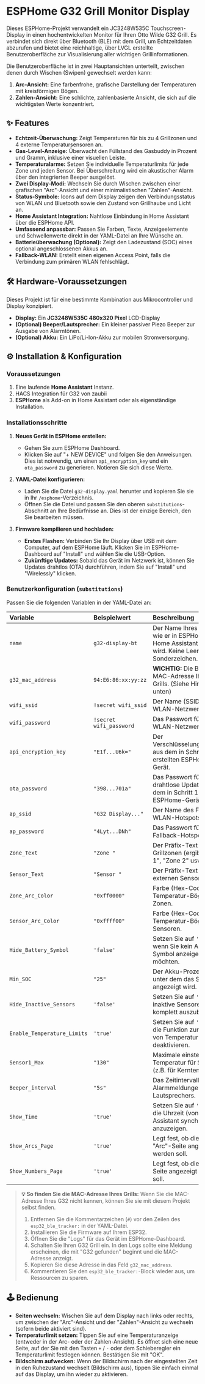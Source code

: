 # ESPHome G32 Grill Monitor Display

Dieses ESPHome-Projekt verwandelt ein JC3248W535C Touchscreen-Display in einen hochentwickelten Monitor für Ihren Otto Wilde G32 Grill. Es verbindet sich direkt über Bluetooth (BLE) mit dem Grill, um Echtzeitdaten abzurufen und bietet eine reichhaltige, über LVGL erstellte Benutzeroberfläche zur Visualisierung aller wichtigen Grillinformationen.

Die Benutzeroberfläche ist in zwei Hauptansichten unterteilt, zwischen denen durch Wischen (Swipen) gewechselt werden kann:
1.  **Arc-Ansicht:** Eine farbenfrohe, grafische Darstellung der Temperaturen mit kreisförmigen Bögen.
2.  **Zahlen-Ansicht:** Eine schlichte, zahlenbasierte Ansicht, die sich auf die wichtigsten Werte konzentriert.


## ✨ Features

* **Echtzeit-Überwachung:** Zeigt Temperaturen für bis zu 4 Grillzonen und 4 externe Temperatursensoren an.
* **Gas-Level-Anzeige:** Überwacht den Füllstand des Gasbuddy in Prozent und Gramm, inklusive einer visuellen Leiste.
* **Temperaturalarme:** Setzen Sie individuelle Temperaturlimits für jede Zone und jeden Sensor. Bei Überschreitung wird ein akustischer Alarm über den integrierten Beeper ausgelöst.
* **Zwei Display-Modi:** Wechseln Sie durch Wischen zwischen einer grafischen "Arc"-Ansicht und einer minimalistischen "Zahlen"-Ansicht.
* **Status-Symbole:** Icons auf dem Display zeigen den Verbindungsstatus von WLAN und Bluetooth sowie den Zustand von Grillhaube und Licht an.
* **Home Assistant Integration:** Nahtlose Einbindung in Home Assistant über die ESPHome API.
* **Umfassend anpassbar:** Passen Sie Farben, Texte, Anzeigeelemente und Schwellenwerte direkt in der YAML-Datei an Ihre Wünsche an.
* **Batterieüberwachung (Optional):** Zeigt den Ladezustand (SOC) eines optional angeschlossenen Akkus an.
* **Fallback-WLAN:** Erstellt einen eigenen Access Point, falls die Verbindung zum primären WLAN fehlschlägt.

## 🛠️ Hardware-Voraussetzungen

Dieses Projekt ist für eine bestimmte Kombination aus Mikrocontroller und Display konzipiert.

* **Display:** Ein **JC3248W535C 480x320 Pixel** LCD-Display 
* **(Optional) Beeper/Lautsprecher:** Ein kleiner passiver Piezo Beeper zur Ausgabe von Alarmtönen.
* **(Optional) Akku:** Ein LiPo/Li-Ion-Akku zur mobilen Stromversorgung.

## ⚙️ Installation & Konfiguration

### Voraussetzungen
1. Eine laufende **Home Assistant** Instanz.
2. HACS Integration für G32 von zaubii 
3. **ESPHome** als Add-on in Home Assistant oder als eigenständige Installation.

### Installationsschritte

1.  **Neues Gerät in ESPHome erstellen:**
    * Gehen Sie zum ESPHome Dashboard.
    * Klicken Sie auf "+ NEW DEVICE" und folgen Sie den Anweisungen. Dies ist notwendig, um einen `api_encryption_key` und ein `ota_password` zu generieren. Notieren Sie sich diese Werte.

2.  **YAML-Datei konfigurieren:**
    * Laden Sie die Datei `g32-display.yaml` herunter und kopieren Sie sie in Ihr `/esphome`-Verzeichnis.
    * Öffnen Sie die Datei und passen Sie den oberen `substitutions`-Abschnitt an Ihre Bedürfnisse an. Dies ist der einzige Bereich, den Sie bearbeiten müssen.

3.  **Firmware kompilieren und hochladen:**
    * **Erstes Flashen:** Verbinden Sie Ihr Display über USB mit dem Computer, auf dem ESPHome läuft. Klicken Sie im ESPHome-Dashboard auf "Install" und wählen Sie die USB-Option.
    * **Zukünftige Updates:** Sobald das Gerät im Netzwerk ist, können Sie Updates drahtlos (OTA) durchführen, indem Sie auf "Install" und "Wirelessly" klicken.

### Benutzerkonfiguration (`substitutions`)

Passen Sie die folgenden Variablen in der YAML-Datei an:

| Variable | Beispielwert | Beschreibung |
| :--- | :--- | :--- |
| `name` | `g32-display-bt` | Der Name Ihres Geräts, wie er in ESPHome und Home Assistant angezeigt wird. Keine Leer- oder Sonderzeichen. |
| `g32_mac_address` | `94:E6:86:xx:yy:zz`| **WICHTIG:** Die Bluetooth-MAC-Adresse Ihres G32 Grills. (Siehe Hinweis unten) |
| `wifi_ssid` | `!secret wifi_ssid` | Der Name (SSID) Ihres WLAN-Netzwerks. |
| `wifi_password` | `!secret wifi_password` | Das Passwort für Ihr WLAN-Netzwerk. |
| `api_encryption_key` | `"E1f...U6k="` | Der Verschlüsselungsschlüssel aus dem in Schritt 1 erstellten ESPHome-Gerät. |
| `ota_password` | `"398...701a"` | Das Passwort für drahtlose Updates aus dem in Schritt 1 erstellten ESPHome-Gerät. |
| `ap_ssid` | `"G32 Display..."`| Der Name des Fallback-WLAN-Hotspots. |
| `ap_password` | `"4Lyt...DNh"` | Das Passwort für den Fallback-Hotspot. |
| `Zone_Text` | `"Zone "` | Der Präfix-Text für die Grillzonen (ergibt "Zone 1", "Zone 2" usw.). |
| `Sensor_Text` | `"Sensor "` | Der Präfix-Text für die externen Sensoren. |
| `Zone_Arc_Color` | `"0xff0000"` | Farbe (Hex-Code) der Temperatur-Bögen für die Zonen. |
| `Sensor_Arc_Color`| `"0xffff00"` | Farbe (Hex-Code) der Temperatur-Bögen für die Sensoren. |
| `Hide_Battery_Symbol`| `'false'` | Setzen Sie auf `'true'`, wenn Sie kein Akku-Symbol anzeigen möchten. |
| `Min_SOC` | `"25"` | Der Akku-Prozentsatz, unter dem das Symbol rot angezeigt wird. |
| `Hide_Inactive_Sensors`| `'false'` | Setzen Sie auf `'true'`, um inaktive Sensoren komplett auszublenden. |
| `Enable_Temperature_Limits`| `'true'` | Setzen Sie auf `'false'`, um die Funktion zum Setzen von Temperaturlimits zu deaktivieren. |
| `Sensor1_Max` | `"130"` | Maximale einstellbare Temperatur für Sensor 1 (z.B. für Kerntemperatur). |
| `Beeper_interval`| `"5s"` | Das Zeitintervall für Alarmmeldungen des Lautsprechers. |
| `Show_Time` | `'true'` | Setzen Sie auf `'true'`, um die Uhrzeit (von Home Assistant synchronisiert) anzuzeigen. |
| `Show_Arcs_Page` | `'true'` | Legt fest, ob die grafische "Arc"-Seite angezeigt werden soll. |
| `Show_Numbers_Page`| `'true'` | Legt fest, ob die "Zahlen"-Seite angezeigt werden soll. |

> **💡 So finden Sie die MAC-Adresse Ihres Grills:**
> Wenn Sie die MAC-Adresse Ihres G32 nicht kennen, können Sie sie mit diesem Projekt selbst finden.
> 1.  Entfernen Sie die Kommentarzeichen (`#`) vor den Zeilen des `esp32_ble_tracker:` in der YAML-Datei.
> 2.  Installieren Sie die Firmware auf Ihrem ESP32.
> 3.  Öffnen Sie die "Logs" für das Gerät im ESPHome-Dashboard.
> 4.  Schalten Sie Ihren G32 Grill ein. In den Logs sollte eine Meldung erscheinen, die mit "G32 gefunden" beginnt und die MAC-Adresse anzeigt.
> 5.  Kopieren Sie diese Adresse in das Feld `g32_mac_address`.
> 6.  Kommentieren Sie den `esp32_ble_tracker:`-Block wieder aus, um Ressourcen zu sparen.

## 🕹️ Bedienung

* **Seiten wechseln:** Wischen Sie auf dem Display nach links oder rechts, um zwischen der "Arc"-Ansicht und der "Zahlen"-Ansicht zu wechseln (sofern beide aktiviert sind).
* **Temperaturlimit setzen:** Tippen Sie auf eine Temperaturanzeige (entweder in der Arc- oder der Zahlen-Ansicht). Es öffnet sich eine neue Seite, auf der Sie mit den Tasten `+` / `-` oder dem Schieberegler ein Temperaturlimit festlegen können. Bestätigen Sie mit "OK".
* **Bildschirm aufwecken:** Wenn der Bildschirm nach der eingestellten Zeit in den Ruhezustand wechselt (Bildschirm aus), tippen Sie einfach einmal auf das Display, um ihn wieder zu aktivieren.
